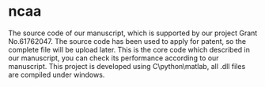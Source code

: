 # ncaa
The source code of our manuscript, which is supported by our project Grant No.61762047.
The source code has been used to apply for patent, so the complete file will be upload later.
This is the core code which described in our manuscript, you can check its performance according to our manuscript.
This project is developed using C\python\matlab, all .dll files are compiled under windows.
